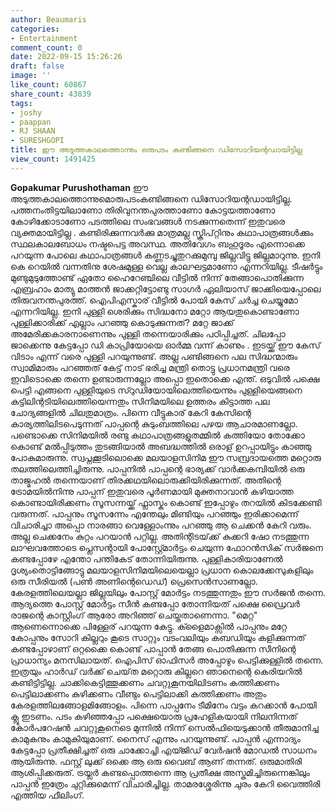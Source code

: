 ```yaml
---
author: Beaumaris
categories:
- Entertainment
comment_count: 0
date: 2022-09-15 15:26:26
draft: false
image: ''
like_count: 60867
share_count: 43839
tags:
- joshy
- paappan
- RJ SHAAN
- SURESHGOPI
title: ഈ അടുത്തകാലത്തൊന്നും ഒരുപടം കണ്ടിങ്ങനെ ഡിസോറിയന്റഡായിട്ടില്ല
view_count: 1491425
---
```


**Gopakumar Purushothaman** ഈ അടുത്തകാലത്തൊന്നുമൊരുപടംകണ്ടിങ്ങനെ ഡിസോറിയന്റഡായിട്ടില്ല. പത്തനംതിട്ടയിലാണോ തിരിവുനന്തപുരത്താണോ കോട്ടയത്താണോ കോഴിക്കോടാണോ പടത്തിലെ സംഭവങ്ങൾ നടക്കുന്നതെന്ന് ഇതുവരെ വ്യക്തമായിട്ടില്ല . കണ്ടിരിക്കുന്നവർക്കു മാത്രമല്ല സ്ക്രിപ്റ്റിനും കഥാപാത്രങ്ങൾക്കും സ്ഥലകാലബോധം നഷ്ടപെട്ട അവസ്ഥ. അതിവേഗം ബഹുദൂരം എന്നൊക്കെ പറയുന്ന പോലെ കഥാപാത്രങ്ങൾ കണ്ണടച്ചുതുറക്കുമുമ്പു ജില്ലവിട്ടു ജില്ലമാറുന്നു. ഇനി കെ റെയിൽ വന്നതിനു ശേഷമുള്ള വെല്ല കാലഘട്ടമാണോ എന്നറിയില്ല. ടീഷർട്ടും മുണ്ടുമുടുത്തോണ്ട് ഏതോ ഹൈറേഞ്ചിലെ വീട്ടിൽ നിന്ന് തേങ്ങാപൊതിക്കുന്ന എബ്രഹാം മാത്യു മാത്തൻ ജാക്കറ്റിട്ടോണ്ടു സാഗർ ഏലിയാസ് ജാക്കിയെപ്പോലെ തിരുവനന്തപുരത്ത്. ഐപിഎസ്കാര് വീട്ടിൽ പോയി കേസ് ചർച്ച ചെയ്യുമോ എന്നറിയില്ല. ഇനി പുള്ളി ശെരിക്കും സിദ്ധനോ മറ്റോ ആയതുകൊണ്ടാണോ പുള്ളിക്കാരിക്ക് എല്ലാം പറഞ്ഞു കൊടുക്കുന്നത്? മറ്റേ ജാക്ക് അമേരിക്കകാരനാണെന്നും പുള്ളി തന്നെയാരിക്കും പഠിപ്പിച്ചത്. ചിലപ്പോ ജാക്കെന്നു കേട്ടപ്പോ ഡി കാപ്രിയോയെ ഓർമ്മ വന്ന് കാണും . ഇടയ്ക്ക് ഈ കേസ് വിടാം എന്ന് വരെ പുള്ളി പറയുന്നുണ്ട്. അല്ല പണ്ടിങ്ങനെ പല സിദ്ധന്മാരും സ്വാമിമാരും പറഞ്ഞത് കേട്ട് നാട് ഭരിച്ച മന്ത്രി തൊട്ടു പ്രധാനമന്ത്രി വരെ ഇവിടൊക്കെ തന്നെ ഉണ്ടാരുന്നല്ലോ അപ്പൊ ഇതൊക്കെ എന്ത്. ഒടുവിൽ പക്ഷെ പെട്ടി എങ്ങനെ പുള്ളിയുടെ സ്റുഡിയോയിലെത്തിയെന്നും പുള്ളിയെങ്ങനെ കട്ടിലിന്റടിയിലെത്തിയെന്നതും സിനിമയിലെ ഉത്തരം കിട്ടാത്ത പല ചോദ്യങ്ങളിൽ ചിലതുമാത്രം. പിന്നെ വീട്ടുകാര് കേറി കേസിന്റെ കാര്യത്തിലിടപെടുന്നത് പാപ്പന്റെ കുടുംബത്തിലെ പഴയ ആചാരമാണല്ലോ. പണ്ടൊക്കെ സിനിമയിൽ രണ്ടു കഥാപാത്രങ്ങളുതമ്മിൽ കത്തിയോ തോക്കോ കൊണ്ട് മൽപ്പിടുത്തം തുടങ്ങിയാൽ അബദ്ധത്തിൽ ഒരാള് ഉറപ്പായിട്ടും കാഞ്ഞു പോകുമാരുന്നു. സ്വപ്നക്കൂടിലൊക്കെ മലയാളസിനിമ ഈ സമ്പ്രദായത്തെ മറ്റൊരു തലത്തിലെത്തിച്ചിരുന്നു. പാപ്പനിൽ പാപ്പന്റെ ഭാര്യക്ക് വാർക്കകമ്പിയിൽ ഒരു താജ്മഹൽ തന്നെയാണ് തിരക്കഥയിലൊരുക്കിയിരിക്കുന്നത്. അതിന്റെ ട്രോമയിൽനിന്നു പാപ്പന് ഇതുവരെ പൂർണമായി മുക്തനാവാൻ കഴിയാത്ത കൊണ്ടായിരിക്കണം സൂസന്നയ്ക്ക് ഫ്ലാസ്കും കൊണ്ട് ഇപ്പോഴും തറയിൽ കിടക്കേണ്ടി വരുന്നത്. പാപ്പനും സൂസന്നേം എന്തേലും മിണ്ടിയും പറഞ്ഞും ഇരിക്കാമെന്ന് വിചാരിച്ചാ അപ്പൊ നാരങ്ങാ വെള്ളോംന്നും പറഞ്ഞു ആ ചെക്കൻ കേറി വരും. അല്ല ചെക്കനേം കുറ്റം പറയാൻ പറ്റില്ല. അതിന്റിടയ്‌ക്ക് കുക്കറി ഷോ നടത്തുന്ന ലാഘവത്തോടെ പ്ലെസന്റായി പോസ്റ്റ്മോർട്ടം ചെയുന്ന ഫോറൻസിക് സർജനെ കണ്ടപ്പോഴേ എന്തോ പന്തികേട് തോന്നിയിരുന്നു. പുള്ളികാരിയാണേൽ ദൃശ്യംതൊട്ടിങ്ങോട്ടു മലയാളസിനിമയിലെയെല്ലാ പ്രധാന കൊലക്കേസുകളിലും ഒരു സീരിയൽ (പൺ അണിന്റെഡെഡ്) പ്രെസെൻസാണല്ലോ. കേരളത്തിലെയല്ലാ ജില്ലയിലും പോസ്റ്റ് മോർട്ടം നടത്തുന്നതും ഈ സർജൻ തന്നെ. ആദ്യത്തെ പോസ്റ്റ് മോർട്ടം സീൻ കണ്ടപ്പോ തോന്നിയത് പക്ഷെ ഡ്രൈവർ രാജന്റെ കാസ്റ്റിംഗ് ആരോ അറിഞ്ഞ് ചെയ്തതാണെന്നാ. "മെറ്റ" ആണെന്നൊക്കെ പിള്ളേര് പറയുന്ന കേട്ടു. ക്ളൈമാക്സിൽ പാപ്പനും മറ്റേ കോപ്പനും സോറി കില്ലറും കൂടെ സാറ്റും വടംവലിയും കബഡിയും കളിക്കുന്നത് കണ്ടപ്പോഴാണ് ഒറ്റക്കൈ കൊണ്ട് പാപ്പാൻ തേങ്ങ പൊതിക്കുന്ന സീനിന്റെ പ്രാധാന്യം മനസിലായത്. ഐപിസ് ഓഫിസർ അപ്പോഴും പെട്ടിക്കുള്ളിൽ തന്നെ. ഇത്രയും ഹാർഡ് വർക്ക് ചെയ്‌ത മറ്റൊരു കില്ലറെ ഞാനെന്റെ കെരിയറിൽ കണ്ടിട്ടിട്ടില്ല. ചാക്കികെട്ടിത്തൂക്കണം ചവറ്റുകൂനയിലിടണം കത്തിക്കണം പെട്ടിലാക്കണം കുഴിക്കണം വീണ്ടും പെട്ടിലാക്കി കത്തിക്കണം അതും കേരളത്തിലങ്ങോളമിങ്ങോളം. പിന്നെ പാപ്പനേം ടീമിനേം വട്ടം കറക്കാൻ പോയി ക്ലൂ ഇടണം. പടം കഴിഞ്ഞപ്പോ പക്ഷെയൊരു പ്രഹേളികയായി നിലനിന്നത് കോർപറേഷൻ ചവറ്റുകൂനെടെ മുന്നിൽ നിന്ന് സെൽഫിയെടുക്കാൻ തീരുമാനിച്ച കാമുകനും കാമുകിയുമാണ്. നൈസ് എന്നും പറയുന്നുണ്ട്. പാപ്പൻ എന്നാദ്യം കേട്ടപ്പോ പ്രതീക്ഷിച്ചത് ഒരു ചാക്കോച്ചി എയ്ജിഡ് വേർഷൻ മോഡൽ സാധനം ആയിരുന്നു. ഫസ്റ്റ്‌ ലുക്ക് ഒക്കെ ആ ഒരു വൈബ് ആണ് തന്നത്. ഒരുമാതിരി ആശിപ്പിക്കരുത്. ട്രയ്ലർ കണ്ടപ്പൊത്തന്നെ ആ പ്രതീക്ഷ അസ്തമിച്ചിരുന്നെങ്കിലും പാപ്പൻ ഇത്രേം ചുറ്റിക്കുമെന്ന് വിചാരിച്ചില്ല. താമരശ്ശേരിന്നു ചുരം കേറി വൈത്തിരി എത്തിയ ഫീലിംഗ്.